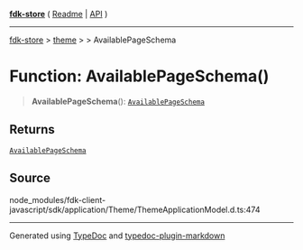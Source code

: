 [**fdk-store**](../../../README.md) ( [Readme](../../../README.md) \| [API](../../../API.md) )

---

[fdk-store](../../../API.md) > [theme](../../README.md) > [<internal>](../README.md) > AvailablePageSchema

# Function: AvailablePageSchema()

> **AvailablePageSchema**(): [`AvailablePageSchema`](../type-aliases/type-alias.AvailablePageSchema.md)

## Returns

[`AvailablePageSchema`](../type-aliases/type-alias.AvailablePageSchema.md)

## Source

node_modules/fdk-client-javascript/sdk/application/Theme/ThemeApplicationModel.d.ts:474

---

Generated using [TypeDoc](https://typedoc.org/) and [typedoc-plugin-markdown](https://www.npmjs.com/package/typedoc-plugin-markdown)
